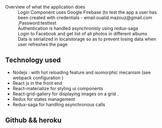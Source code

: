
<dl>
  <dt>Overview of what the application does </dt>
  <dd>Login Component uses Google Firebase (to test the app a user has been created with credentials - email:oualid.mazouz@gmail.com ,Password:testtest</dd>
  <dd>Authentication is handled asynchronisly using redux-saga<dd>
  <dd>Login to Facebook and get list of all photos in different albums </dd>
  <dd>Data is serialized in localstorage so as to prevent losing data when user refreshes the page</dd>

</dl>


## Technology used

- Nodejs : with hot reloading feature and isomorphic mecanism (see webpack configuration )
- React js in the front end 
- React-materialize for styling ui components 
- React-grid-gallery for displaying images on a grid .
- Redux for states management
- Redux-saga for handling asynchronous calls 

## Github && heroku


